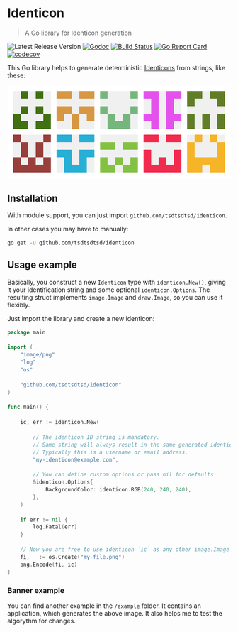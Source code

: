 # Identicon

> A Go library for Identicon generation

![Latest Release Version][shields-version-img]
[![Godoc][godoc-image]][godoc-url]
[![Build Status][travis-image]][travis-url]
[![Go Report Card][grc-image]][grc-url]
[![codecov][codecov-image]][codecov-url]

This Go library helps to generate deterministic [Identicons][identicon-wiki] from strings, like these:

![Example Banner](identicon-banner.png "Example Banner")

## Installation

With module support, you can just import `github.com/tsdtsdtsd/identicon`.

In other cases you may have to manually:
```sh
go get -u github.com/tsdtsdtsd/identicon
```

## Usage example

Basically, you construct a new `Identicon` type with `identicon.New()`, giving it your identification string and some optional `identicon.Options`. 
The resulting struct implements `image.Image` and `draw.Image`, so you can use it flexibly.

Just import the library and create a new identicon:

```go
package main

import (
    "image/png"
    "log"
    "os"
    
    "github.com/tsdtsdtsd/identicon"
) 

func main() {
    
    ic, err := identicon.New(
        
        // The identicon ID string is mandatory.
        // Same string will always result in the same generated identicon.
        // Typically this is a username or email address.
        "my-identicon@example.com",
        
        // You can define custom options or pass nil for defaults
        &identicon.Options{
	        BackgroundColor: identicon.RGB(240, 240, 240),
	    },
    )
    
    if err != nil {
	    log.Fatal(err)
    }
    
    // Now you are free to use identicon `ic` as any other image.Image or draw.Image interface
    fi, _ := os.Create("my-file.png")
    png.Encode(fi, ic)
}
```

### Banner example

You can find another example in the `/example` folder. It contains an application, which generates the above image.
It also helps me to test the algorythm for changes.

<!-- Markdown link & img dfn's -->
[grc-image]: https://goreportcard.com/badge/github.com/tsdtsdtsd/identicon
[grc-url]: https://goreportcard.com/report/github.com/tsdtsdtsd/identicon
[godoc-image]: https://godoc.org/github.com/tsdtsdtsd/identicon?status.svg
[godoc-url]: https://godoc.org/github.com/tsdtsdtsd/identicon
[travis-image]: https://travis-ci.org/tsdtsdtsd/identicon.svg?branch=master
[travis-url]: https://travis-ci.org/tsdtsdtsd/identicon
[codecov-image]: https://codecov.io/gh/tsdtsdtsd/identicon/branch/master/graph/badge.svg
[codecov-url]: https://codecov.io/gh/tsdtsdtsd/identicon
[shields-version-img]: https://img.shields.io/github/v/release/tsdtsdtsd/identicon
[identicon-wiki]: https://en.wikipedia.org/wiki/Identicon
